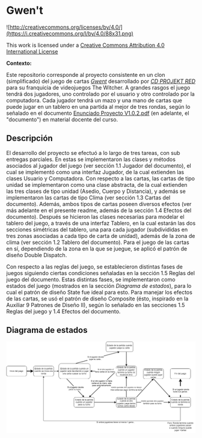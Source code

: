 # Gwen't

![http://creativecommons.org/licenses/by/4.0/](https://i.creativecommons.org/l/by/4.0/88x31.png)

This work is licensed under a
[Creative Commons Attribution 4.0 International License](http://creativecommons.org/licenses/by/4.0/)


**Contexto:**

Este repositorio corresponde al proyecto consistente en un clon (simplificado)
del juego de cartas [_Gwent_](https://www.playgwent.com/en) desarrollado por [_CD PROJEKT RED_](https://cdprojektred.com/en/) para su franquicia de videojuegos The Witcher.
A grandes rasgos el juego tendrá dos jugadores, uno controlado por el usuario y otro controlado por la computadora.
Cada jugador tendrá un mazo y una mano de cartas que puede jugar en un tablero en una partida al mejor de tres
rondas, según lo señalado en el documento [Enunciado Proyecto V1.0.2.pdf](https://drive.google.com/file/d/1QPvBIBmWlNHGXZGDxuHdWbWi7iHHFioq/view?usp=sharing)
(en adelante, el "documento") en material docente del curso.

## Descripción
El desarrollo del proyecto se efectuó a lo largo de tres tareas, con sub entregas parciales. En estas se implementaron
las clases y métodos asociados al jugador del juego (ver sección 1.1 Jugador del documento), el cual se implementó como 
una interfaz Jugador, de la cual 
extienden las clases Usuario y Computadora. Con respecto a las cartas, las cartas de tipo unidad se implementaron 
como una clase abstracta, de la cual extienden las tres clases de tipo unidad (Asedio, Cuerpo y Distancia), y además
se implementaron las cartas de tipo Clima (ver sección 1.3 Cartas del documento). 
Además, ambos tipos de cartas poseen diversos efectos (ver más adelante en el presente readme, además de la sección 1.4
Efectos del documento). 
Después se hicieron las clases necesarias para modelar el tablero del juego, a través de una interfaz 
Tablero, en la cual  estarán las dos secciones simétricas del tablero, una para cada jugador (subdivididas en 
tres zonas asociadas a cada tipo de carta de unidad), además de la zona de clima (ver sección 1.2 Tablero del 
documento). Para el juego de las cartas  en sí, dependiendo de la zona en la que se juegue, 
se aplicó el patrón de diseño Double Dispatch.

Con respecto a las reglas del juego, se establecieron distintas fases de juegos siguiendo ciertas condiciones señaladas
en la sección 1.5 Reglas del juego del documento. Estas distintas fases, se implementaron como estados del juego 
(mostrados en la sección *Diagrama de estados*), 
para lo cual el patrón de diseño State fue ideal para esto.
Para manejar los efectos de las cartas, se usó el patrón de diseño Composite (ésto, inspirado en la Auxiliar
9 Patrones de Diseño II), según lo señalado en las secciones 1.5 Reglas del juego y 1.4 Efectos del documento.


## Diagrama de estados

![Diagrama de estados](Diagrama_estados_Gwent.drawio.png)
